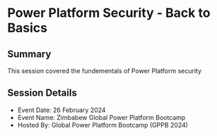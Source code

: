 # Power Platform Security - Back to Basics

## Summary
This session covered the fundementals of Power Platform security

## Session Details
* Event Date: 26 February 2024
* Event Name: Zimbabew Global Power Platform Bootcamp
* Hosted By: Global Power Platform Bootcamp (GPPB 2024)

